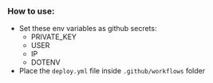 ### How to use:

* Set these env variables as github secrets:
  *  PRIVATE_KEY
  *  USER
  *  IP
  *  DOTENV
* Place the `deploy.yml` file inside `.github/workflows` folder
